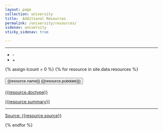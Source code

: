 ```yaml
---
layout: page
collection: university
title:  Additional Resources
permalink: /university/resources/
sidenav: university
sticky_sidenav: true

---
```


<!-- Additional Resources -->


<hr/>
<ul class="gsa-expand-collapse-group" title="Expand or Collapse All" aria-label="Expand or Collapse All">
  <li class="gsa-collapse-button" onclick="collapseToggle()" title="Collapse All" aria-label="Collapse All" tabindex=0>   -   </li>
  <li class="gsa-expand-button" onclick="expandToggle()" title="Expand All" aria-label="Expand All" tabindex=0>   +   </li>
</ul>
{% assign lcount = 0 %}
{% for resource in site.data.resources %}
<div class="usa-accordion usa-accordion--bordered">
  <h4 class="usa-accordion__heading">
    <button type="button" class="usa-accordion__button gsa-normal-text gsa-target-accordion-header gsa-target-accordion-header" aria-expanded="{{resource.expanded}}" aria-controls="gsa-{{forloop.index}}">
      {{resource.name}} ({{resource.pubdate}})
    </button>
  </h4>
  <a class="gsa-no-dec gsa-aclink" href="{{resource.url}}" target="{{resource.target}}" rel="noopener noreferrer" tabindex="-1">
  <div id="gsa-{{forloop.index}}" class="usa-accordion__content usa-prose gsa-target-accordion-content-area" >
    <p>
        <div class="display-flex flex-column flex-align-end">
          <span class="usa-tag">{{resource.doctype}}</span>
        </div>
        <p>{{resource.summary}}</p>
        <hr/>
        <div class="display-flex flex-column flex-align-end">
            <span class="gsa-source usa-link usa-link--external">Source: {{resource.source}}</span>
        </div>
        <!-- 
        <div class="display-flex flex-column flex-align-end">
            <button class="usa-button">View</button>
        </div> 
        -->
    </p>
  </div>
  </a>
</div>
{% endfor %}